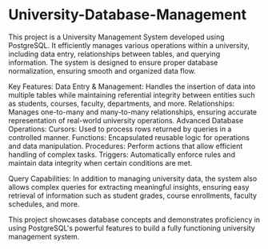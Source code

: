 # University-Database-Management
This project is a University Management System developed using PostgreSQL. It efficiently manages various operations within a university, including data entry, relationships between tables, and querying information. The system is designed to ensure proper database normalization, ensuring smooth and organized data flow.

Key Features:
Data Entry & Management: Handles the insertion of data into multiple tables while maintaining referential integrity between entities such as students, courses, faculty, departments, and more.
Relationships: Manages one-to-many and many-to-many relationships, ensuring accurate representation of real-world university operations.
Advanced Database Operations:
Cursors: Used to process rows returned by queries in a controlled manner.
Functions: Encapsulated reusable logic for operations and data manipulation.
Procedures: Perform actions that allow efficient handling of complex tasks.
Triggers: Automatically enforce rules and maintain data integrity when certain conditions are met.

Query Capabilities:
In addition to managing university data, the system also allows complex queries for extracting meaningful insights, ensuring easy retrieval of information such as student grades, course enrollments, faculty schedules, and more.

This project showcases database concepts and demonstrates proficiency in using PostgreSQL's powerful features to build a fully functioning university management system.

